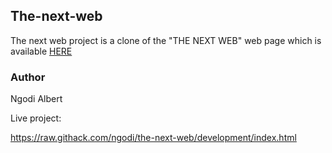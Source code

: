 The-next-web
------------

The next web project is a clone of the "THE NEXT WEB" web page which is available [HERE](www.thenextweb.com)

### Author

Ngodi Albert

Live project:

https://raw.githack.com/ngodi/the-next-web/development/index.html
